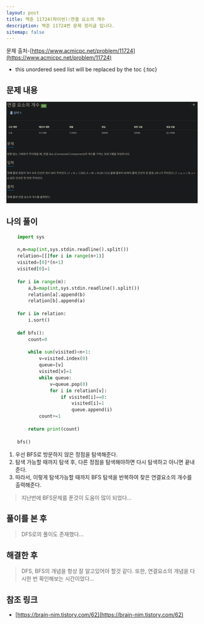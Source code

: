 ```yaml
---
layout: post
title: 백준 11724(파이썬):연결 요소의 개수
description: 백준 11724번 문제 정리글 입니다.
sitemap: false
---
```


문제 출처-[https://www.acmicpc.net/problem/11724](https://www.acmicpc.net/problem/11724)

* this unordered seed list will be replaced by the toc
{:toc}

## 문제 내용

![백준 11724번](/assets/img/blog/bj11724.png)

## 나의 풀이

```python
    import sys

    n,m=map(int,sys.stdin.readline().split())
    relation=[[]for i in range(n+1)]
    visited=[0]*(n+1)
    visited[0]=1

    for i in range(m):
        a,b=map(int,sys.stdin.readline().split())
        relation[a].append(b)
        relation[b].append(a)

    for i in relation:
        i.sort()

    def bfs():
        count=0

        while sum(visited)<n+1:
            v=visited.index(0)
            queue=[v]
            visited[v]=1
            while queue:
                v=queue.pop(0)
                for i in relation[v]:
                    if visited[i]==0:
                        visited[i]=1
                        queue.append(i)
            count+=1
            
        return print(count)

    bfs()
```

1. 우선 BFS로 방문하지 않은 정점을 탐색해준다.
2. 탐색 가능할 때까지 탐색 후, 다른 정점을 탐색해야하면 다시 탐색하고 아니면 끝내준다.
3. 따라서, 이렇게 탐색가능할 때까지 BFS 탐색을 반복하여 찾은 연결요소의 개수를 출력해준다.

>지난번에 BFS문제를 푼것이 도움이 많이 되었다…

## 풀이를 본 후

>DFS로의 풀이도 존재했다…

## 해결한 후

> DFS, BFS의 개념을 항상 잘 알고있어야 할것 같다. 또한, 연결요소의 개념을 다시한 번 확인해보는 시간이었다…

## 참조 링크

- [https://brain-nim.tistory.com/62](https://brain-nim.tistory.com/62)